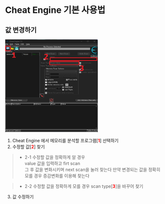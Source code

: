 # Cheat Engine 기본 사용법  
## 값 변경하기
<img src="https://raw.githubusercontent.com/kevincms/image/main/Cheat_Engine/cheat%20engine%20%EB%A9%94%EC%9D%B8%ED%99%94%EB%A9%B4.png" width="300" height="300">

1. Cheat Engine 에서 메모리를 분석할 프로그램[<span style="color:red">**1**</span>] 선택하기 
2. 수정할 값[<span style="color:red">**2**</span>] 찾기  
> - 2-1 수정할 값을 정확하게 알 경우  
> value 값을 입력하고 firt scan  
> 그 후 값을 변화시키며 next scan을 눌러 찾는다
> 만약 변경되는 값을 정확히 모를 경우 증감변화를 이용해 찾는다

> - 2-2 수정할 값을 정확하게 모를 경우
> scan type[<span style="color:red">**3**</span>]을 바꾸어 찾기
3. 값 수정하기